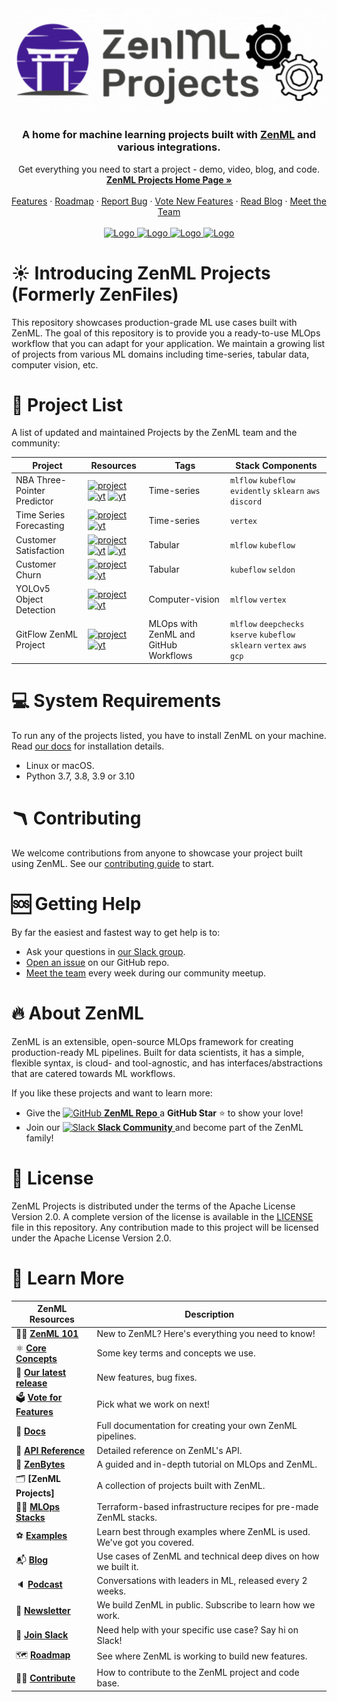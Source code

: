 
<!-- PROJECT LOGO -->
<br />
<div align="center">
  <a href="https://zenml.io">
    <img src="_assets/zenml_project.gif" alt="Logo" width="600">
  </a>

  <h3 align="center">A home for machine learning projects built with <a href="https://github.com/zenml-io/zenml/">ZenML</a> and various integrations.</h3>

  <p align="center">
    Get everything you need to start a project - demo, video, blog, and code.
    <br />
    <a href="https://zenml.io/projects"><strong>ZenML Projects Home Page »</strong></a>
    <br />
    <!-- <div align="center">
      Join our <a href="https://zenml.io/slack" target="_blank">
      <img width="25" src="https://img.shields.io/badge/JOIN US ON SLACK-4A154B?style=for-the-badge&logo=slack&logoColor=white" alt="Slack"/>
    <b>Slack Community</b> </a> and be part of the ZenML family.
    </div> -->
    <br />
    <a href="https://zenml.io/features">Features</a>
    ·
    <a href="https://zenml.io/roadmap"">Roadmap</a>
    ·
    <a href="https://github.com/zenml-io/zenml-projects/issues">Report Bug</a>
    ·
    <a href="https://zenml.io/discussion">Vote New Features</a>
    ·
    <a href="https://blog.zenml.io/">Read Blog</a>
    ·
    <a href="https://zenml.io/meet">Meet the Team</a>
    <br />
    <br /> 
    <a href="https://www.linkedin.com/company/zenml/">
    <img src="https://img.shields.io/badge/JOIN US ON SLACK-4A154B?style=for-the-badge&logo=slack&logoColor=white" alt="Logo">
    </a>
    <a href="https://www.linkedin.com/company/zenml/">
    <img src="https://img.shields.io/badge/LinkedIn-0077B5?style=for-the-badge&logo=linkedin&logoColor=white" alt="Logo">
    </a>
    <a href="https://twitter.com/zenml_io">
    <img src="https://img.shields.io/badge/Twitter-1DA1F2?style=for-the-badge&logo=twitter&logoColor=white" alt="Logo">
    </a>
    <a href="https://www.youtube.com/c/ZenML">
    <img src="https://img.shields.io/badge/-YouTube-black.svg?style=for-the-badge&logo=youtube&colorB=red" alt="Logo">
    </a>
  </p>
</div>

<!-- MARKDOWN LINKS & IMAGES -->
<!-- https://www.markdownguide.org/basic-syntax/#reference-style-links -->
<!-- SHIELDS -->
[zenmlproject-shield]: https://img.shields.io/badge/ZenML%20Project-Webpage-purple?style=for-the-badge
[youtube-shield]: https://img.shields.io/badge/-YouTube-black.svg?style=for-the-badge&logo=youtube&colorB=red
[github-shield]: https://img.shields.io/badge/-Github-black.svg?style=for-the-badge&logo=github&colorB=black

<!-- NBA -->
[zenmlproject-nba-url]: https://zenml.io/project/nba-three-pointer-predictor
[youtube-nba-url]: https://www.youtube.com/watch?v=Ne-dt9tu11g&ab_channel=MLOps.community
[github-nba-url]: hhttps://github.com/zenml-io/zenml-projects/tree/main/nba-pipeline


<!-- Time Series -->
[zenmlproject-timeseries-url]: https://zenml.io/project/forecasting-wind-power-generation
<!-- [youtube-timeseries-url]: https://www.youtube.com/watch?v=04DbbEzE9ig&ab_channel=ZenML -->
[github-timeseries-url]: https://github.com/zenml-io/zenml-projects/tree/main/time-series-forecast

<!-- Customer Satisfaction -->
[zenmlproject-satisfaction-url]: https://zenml.io/project/customer-satisfaction
[youtube-satisfaction-url]: https://youtu.be/L3_pFTlF9EQ
[github-satisfaction-url]: https://github.com/zenml-io/zenml-projects/tree/main/customer-satisfaction

<!-- Customer Churn -->
[zenmlproject-churn-url]: https://zenml.io/project/customer-churn
<!-- [youtube-churn-url]: https://www.youtube.com/watch?v=04DbbEzE9ig&ab_channel=ZenML -->
[github-churn-url]: https://zenml.io/project/customer-churn

<!-- Yolov5 -->
[zenmlproject-yolov5-url]: https://zenml.io/project/sign-language-yolov5
<!-- [youtube-yolov5-url]: https://www.youtube.com/watch?v=04DbbEzE9ig&ab_channel=ZenML -->
[github-yolov5-url]: https://github.com/zenml-io/zenml-projects/tree/main/sign-language-detection-yolov5

<!-- GitHub Workflows -->
[github-gitflow-url]: https://github.com/zenml-io/zenml-gitflow
[zenmlproject-gitflow-url]: https://zenml.io/project/github-gitflow-workflow


# ☀️ Introducing ZenML Projects (Formerly ZenFiles)
This repository showcases production-grade ML use cases built with ZenML. 
The goal of this repository is to provide you a ready-to-use MLOps workflow that you can adapt for your application.
We maintain a growing list of projects from various ML domains including time-series, tabular data, computer vision, etc. 


# 🧱 Project List

A list of updated and maintained Projects by the ZenML team and the community:

| Project                               | Resources                                                                                                                                                             | Tags                      | Stack Components                                  |
|------------------------------------   |--------------------------------------------------------------------------------------------------------------------------------------------------------------------   |------------------------   |-----------------------------------------------    |
| NBA Three-Pointer Predictor           | [![project][zenmlproject-shield]][zenmlproject-nba-url] [![yt][youtube-shield]][youtube-nba-url] [![yt][github-shield]][github-nba-url]                               | Time-series               | `mlflow` `kubeflow` `evidently` `sklearn` `aws` `discord`     |
| Time Series Forecasting               | [![project][zenmlproject-shield]][zenmlproject-timeseries-url] [![yt][github-shield]][github-timeseries-url]          | Time-series               | `vertex`                                            |
| Customer Satisfaction                 | [![project][zenmlproject-shield]][zenmlproject-satisfaction-url] [![yt][youtube-shield]][youtube-satisfaction-url] [![yt][github-shield]][github-satisfaction-url]    | Tabular                   | `mlflow` `kubeflow`                                   |
| Customer Churn                        | [![project][zenmlproject-shield]][zenmlproject-churn-url] [![yt][github-shield]][github-churn-url]                         | Tabular                   | `kubeflow` `seldon`                                   |
| YOLOv5 Object Detection               | [![project][zenmlproject-shield]][zenmlproject-yolov5-url] [![yt][github-shield]][github-yolov5-url]                      | Computer-vision           | `mlflow` `vertex`                                     |
| GitFlow ZenML Project                 | [![project][zenmlproject-shield]][zenmlproject-gitflow-url] [![yt][github-shield]][github-gitflow-url]                      | MLOps with ZenML and GitHub Workflows          | `mlflow` `deepchecks` `kserve` `kubeflow` `sklearn` `vertex` `aws` `gcp`   |


# 💻 System Requirements
To run any of the projects listed, you have to install ZenML on your machine. Read [our docs](https://docs.zenml.io/getting-started/installation) for installation details.

- Linux or macOS.
- Python 3.7, 3.8, 3.9 or 3.10


# 🪃 Contributing
We welcome contributions from anyone to showcase your project built using ZenML.
See our [contributing guide](./CONTRIBUTING.md) to start.

# 🆘 Getting Help
By far the easiest and fastest way to get help is to:

* Ask your questions in [our Slack group](https://zenml.io/slack/).
* [Open an issue](https://github.com/zenml-io/zenml-dashboard/issues/new/choose) on our GitHub repo.
* [Meet the team](https://zenml.io/meet) every week during our community meetup.


# 🔥 About ZenML
ZenML is an extensible, open-source MLOps framework for creating production-ready ML pipelines. Built for data scientists, it has a simple, flexible syntax, is cloud- and tool-agnostic, and has interfaces/abstractions that are catered towards ML workflows.

If you like these projects and want to learn more:
- Give the <a href="https://github.com/zenml-io/zenml/stargazers" target="_blank">
    <img width="25" src="https://cdn.iconscout.com/icon/free/png-256/github-153-675523.png" alt="GitHub"/>
    <b>ZenML Repo</b>
</a> a <b>GitHub Star</b> :star: to show your love!
- Join our <a href="https://zenml.io/slack" target="_blank">
    <img width="25" src="https://cdn3.iconfinder.com/data/icons/logos-and-brands-adobe/512/306_Slack-512.png" alt="Slack"/>
    <b>Slack Community</b> 
</a> and become part of the ZenML family!


# 📜 License

ZenML Projects is distributed under the terms of the Apache License Version 2.0. 
A complete version of the license is available in the [LICENSE](LICENSE) file in
this repository. Any contribution made to this project will be licensed under
the Apache License Version 2.0.

# 📖 Learn More

| ZenML Resources | Description |
| ------------- | - |
| 🧘‍♀️ **[ZenML 101]** | New to ZenML? Here's everything you need to know! |
| ⚛️ **[Core Concepts]** | Some key terms and concepts we use. |
| 🚀 **[Our latest release]** | New features, bug fixes. |
| 🗳 **[Vote for Features]** | Pick what we work on next! |
| 📓 **[Docs]** | Full documentation for creating your own ZenML pipelines. |
| 📒 **[API Reference]** | Detailed reference on ZenML's API. |
| 🍰 **[ZenBytes]** | A guided and in-depth tutorial on MLOps and ZenML. |
| 🗂️️ **[ZenML Projects]** | A collection of projects built with ZenML. |
| 👨‍🍳 **[MLOps Stacks]** | Terraform-based infrastructure recipes for pre-made ZenML stacks. |
| ⚽️ **[Examples]** | Learn best through examples where ZenML is used. We've got you covered. |
| 📬 **[Blog]** | Use cases of ZenML and technical deep dives on how we built it. |
| 🔈 **[Podcast]** | Conversations with leaders in ML, released every 2 weeks. |
| 📣 **[Newsletter]** | We build ZenML in public. Subscribe to learn how we work. |
| 💬 **[Join Slack]** | Need help with your specific use case? Say hi on Slack! |
| 🗺 **[Roadmap]** | See where ZenML is working to build new features. |
| 🙋‍♀️ **[Contribute]** | How to contribute to the ZenML project and code base. |

[ZenML 101]: https://docs.zenml.io/
[Core Concepts]: https://docs.zenml.io/getting-started/core-concepts
[Deployment Guide]: TBD
[Our latest release]: https://github.com/zenml-io/zenml/releases
[Vote for Features]: https://zenml.io/discussion
[Docs]: https://docs.zenml.io/
[API Reference]: https://apidocs.zenml.io/
[ZenBytes]: https://github.com/zenml-io/zenbytes
[MLOps Stacks]: https://github.com/zenml-io/mlops-stacks
[Examples]: https://github.com/zenml-io/zenml/tree/main/examples
[Blog]: https://blog.zenml.io/
[Podcast]: https://podcast.zenml.io/
[Newsletter]: https://zenml.io/newsletter/
[Join Slack]: https://zenml.io/slack-invite/
[Roadmap]: https://zenml.io/roadmap
[Contribute]: https://github.com/zenml-io/zenml/blob/main/CONTRIBUTING.md
